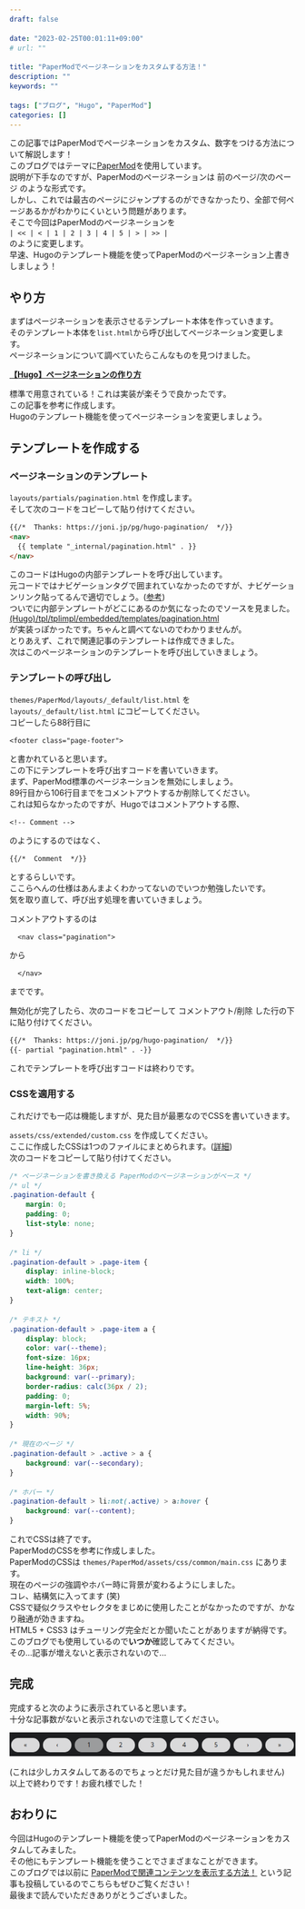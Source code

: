 ```yaml
---
draft: false

date: "2023-02-25T00:01:11+09:00"
# url: ""

title: "PaperModでページネーションをカスタムする方法！"
description: ""
keywords: ""

tags: ["ブログ", "Hugo", "PaperMod"]
categories: []
---
```



この記事ではPaperModでページネーションをカスタム、数字をつける方法について解説します！  
このブログではテーマに[PaperMod](https://github.com/adityatelange/hugo-PaperMod)を使用しています。  
説明が下手なのですが、PaperModのページネーションは 前のページ/次のページ のような形式です。  
しかし、これでは最古のページにジャンプするのができなかったり、全部で何ページあるかがわかりにくいという問題があります。  
そこで今回はPaperModのページネーションを  
`| << | < | 1 | 2 | 3 | 4 | 5 | > | >> |`  
のように変更します。  
早速、Hugoのテンプレート機能を使ってPaperModのページネーション上書きしましょう！

## やり方

まずはページネーションを表示させるテンプレート本体を作っていきます。  
そのテンプレート本体を`list.html`から呼び出してページネーション変更します。  
ページネーションについて調べていたらこんなものを見つけました。  

**[【Hugo】ページネーションの作り方](https://joni.jp/pg/hugo-pagination/)**  

標準で用意されている！これは実装が楽そうで良かったです。  
この記事を参考に作成します。  
Hugoのテンプレート機能を使ってページネーションを変更しましょう。  

## テンプレートを作成する

### ページネーションのテンプレート

`layouts/partials/pagination.html` を作成します。  
そして次のコードをコピーして貼り付けてください。

```html
{{/*  Thanks: https://joni.jp/pg/hugo-pagination/  */}}
<nav>
  {{ template "_internal/pagination.html" . }}
</nav>
```

このコードはHugoの内部テンプレートを呼び出しています。  
元コードではナビゲーションタグで囲まれていなかったのですが、ナビゲーションリンク貼ってるんで適切でしょう。([参考](https://zenn.dev/tak_dcxi/articles/a8c9c37a0a3fe1#%E3%83%98%E3%83%83%E3%83%80%E3%83%BC%E3%83%A1%E3%83%8B%E3%83%A5%E3%83%BC%E3%81%AF-nav-%E3%81%A7%E5%9B%B2%E3%82%80))  
ついでに内部テンプレートがどこにあるのか気になったのでソースを見ました。  
[(Hugo)/tpl/tplimpl/embedded/templates/pagination.html](https://github.com/gohugoio/hugo/blob/master/tpl/tplimpl/embedded/templates/pagination.html)  
が実装っぽかったです。ちゃんと調べてないのでわかりませんが。  
とりあえず、これで関連記事のテンプレートは作成できました。  
次はこのページネーションのテンプレートを呼び出していきましょう。

### テンプレートの呼び出し

`themes/PaperMod/layouts/_default/list.html` を `layouts/_default/list.html` にコピーしてください。  
コピーしたら88行目に

```html{linenostart=88}
<footer class="page-footer">
```

と書かれていると思います。  
この下にテンプレートを呼び出すコードを書いていきます。  
まず、PaperMod標準のページネーションを無効にしましょう。  
89行目から106行目までをコメントアウトするか削除してください。  
これは知らなかったのですが、Hugoではコメントアウトする際、  

```html{linenos=false}
<!-- Comment -->
```

のようにするのではなく、  

```html{linenos=false}
{{/*  Comment  */}}
```

とするらしいです。  
ここらへんの仕様はあんまよくわかってないのでいつか勉強したいです。  
気を取り直して、呼び出す処理を書いていきましょう。  

コメントアウトするのは  

```html{linenostart=89}
  <nav class="pagination">
```

から

```html{linenostart=106}
  </nav>
```

までです。  

無効化が完了したら、次のコードをコピーして コメントアウト/削除 した行の下に貼り付けてください。  

```html
{{/*  Thanks: https://joni.jp/pg/hugo-pagination/  */}}
{{- partial "pagination.html" . -}}
```

これでテンプレートを呼び出すコードは終わりです。  

### CSSを適用する

これだけでも一応は機能しますが、見た目が最悪なのでCSSを書いていきます。  

`assets/css/extended/custom.css` を作成してください。  
ここに作成したCSSは1つのファイルにまとめられます。([詳細](https://github.com/adityatelange/hugo-PaperMod/wiki/FAQs#bundling-custom-css-with-themes-assets))  
次のコードをコピーして貼り付けてください。  

```css
/* ページネーションを書き換える PaperModのページネーションがベース */
/* ul */
.pagination-default {
    margin: 0;
    padding: 0;
    list-style: none;
}

/* li */
.pagination-default > .page-item {
    display: inline-block;
    width: 100%;
    text-align: center;
}

/* テキスト */
.pagination-default > .page-item a {
    display: block;
    color: var(--theme);
    font-size: 16px;
    line-height: 36px;
    background: var(--primary);
    border-radius: calc(36px / 2);
    padding: 0;
    margin-left: 5%;
    width: 90%;
}

/* 現在のページ */
.pagination-default > .active > a {
    background: var(--secondary);
}

/* ホバー */
.pagination-default > li:not(.active) > a:hover {
    background: var(--content);
}
```

これでCSSは終了です。  
PaperModのCSSを参考に作成しました。  
PaperModのCSSは `themes/PaperMod/assets/css/common/main.css` にあります。  
現在のページの強調やホバー時に背景が変わるようにしました。  
コレ、結構気に入ってます (笑)  
CSSで疑似クラスやセレクタをまじめに使用したことがなかったのですが、かなり融通が効きますね。  
HTML5 + CSS3 はチューリング完全だとか聞いたことがありますが納得です。  
このブログでも使用しているので**いつか**確認してみてください。  
その...記事が増えないと表示されないので...

## 完成

完成すると次のように表示されていると思います。  
十分な記事数がないと表示されないので注意してください。  

![完成したページネーションの見た目](result.png)  

(これは少しカスタムしてあるのでちょっとだけ見た目が違うかもしれません)  
以上で終わりです！お疲れ様でした！  

## おわりに

今回はHugoのテンプレート機能を使ってPaperModのページネーションをカスタムしてみました。  
その他にもテンプレート機能を使うことでさまざまなことができます。  
このブログでは以前に [PaperModで関連コンテンツを表示する方法！](/posts/papermod-related/) という記事も投稿しているのでこちらもぜひご覧ください！  
最後まで読んでいただきありがとうございました。  
